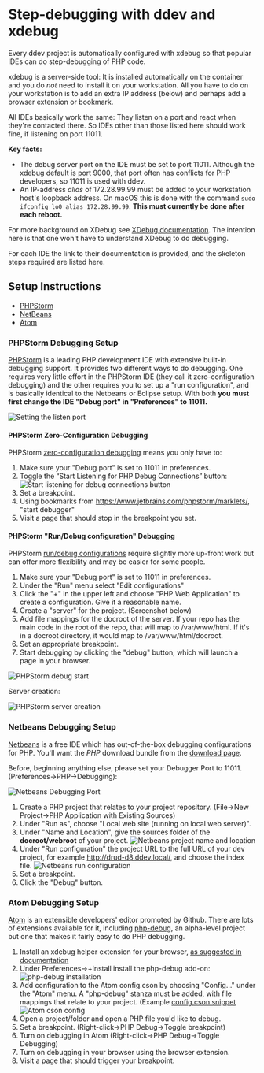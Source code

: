 <h1>Step-debugging with ddev and xdebug</h1>

Every ddev project is automatically configured with xdebug so that popular IDEs can do step-debugging of PHP code.

xdebug is a server-side tool: It is installed automatically on the container and you do *not* need to install it on your workstation. All you have to do on your workstation is to add an extra IP address (below) and perhaps add a browser extension or bookmark.

All IDEs basically work the same: They listen on a port and react when they're contacted there. So IDEs other than those listed here should work fine, if listening on port 11011.

**Key facts:**
* The debug server port on the IDE must be set to port 11011. Although the xdebug default is port 9000, that port often has conflicts for PHP developers, so 11011 is used with ddev.
* An IP-address *alias* of 172.28.99.99 must be added to your workstation host's loopback address. On macOS this is done with the command `sudo ifconfig lo0 alias 172.28.99.99`. **This must currently be done after each reboot.**

For more background on XDebug see [XDebug documentation](https://xdebug.org/docs/remote). The intention here is that one won't have to understand XDebug to do debugging.

For each IDE the link to their documentation is provided, and the skeleton steps required are listed here.

## Setup Instructions

* [PHPStorm](#phpstorm)
* [NetBeans](#netbeans)
* [Atom](#atom)


<a name="phpstorm"></a>
### PHPStorm Debugging Setup

[PHPStorm](https://www.jetbrains.com/phpstorm/download) is a leading PHP development IDE with extensive built-in debugging support. It provides two different ways to do debugging. One requires very little effort in the PHPStorm IDE (they call it zero-configuration debugging) and the other requires you to set up a "run configuration", and is basically identical to the Netbeans or Eclipse setup. With both **you must first change the IDE "Debug port" in "Preferences" to 11011.**

![Setting the listen port](images/phpstorm_debug_port.png)

#### PHPStorm Zero-Configuration Debugging

PHPStorm [zero-configuration debugging](https://confluence.jetbrains.com/display/PhpStorm/Zero-configuration+Web+Application+Debugging+with+Xdebug+and+PhpStorm) means you only have to:

1. Make sure your "Debug port" is set to 11011 in preferences.
2. Toggle the “Start Listening for PHP Debug Connections” button:
  ![Start listening for debug connections button](images/phpstorm_listen_for_debug_connections.png)
3. Set a breakpoint.
4. Using bookmarks from https://www.jetbrains.com/phpstorm/marklets/, "start debugger"
5. Visit a page that should stop in the breakpoint you set.

#### PHPStorm "Run/Debug configuration" Debugging

PHPStorm [run/debug configurations](https://www.jetbrains.com/help/phpstorm/2017.1/run-debug-configurations.html) require slightly more up-front work but can offer more flexibility and may be easier for some people.

1. Make sure your "Debug port" is set to 11011 in preferences.
2. Under the "Run" menu select "Edit configurations"
3. Click the "+" in the upper left and choose "PHP Web Application" to create a configuration. Give it a reasonable name.
4. Create a "server" for the project. (Screenshot below)
5. Add file mappings for the docroot of the server. If your repo has the main code in the root of the repo, that will map to /var/www/html. If it's in a docroot directory, it would map to /var/www/html/docroot.
6. Set an appropriate breakpoint.
7. Start debugging by clicking the "debug" button, which will launch a page in your browser.

![PHPStorm debug start](images/phpstorm_config_debug_button.png)


Server creation:

![PHPStorm server creation](images/phpstorm_config_server_config.png)

<a name="netbeans"></a>
### Netbeans Debugging Setup

[Netbeans](https://netbeans.org/) is a free IDE which has out-of-the-box debugging configurations for PHP. You'll want the *PHP* download bundle from the [download page](https://netbeans.org/downloads/).

Before, beginning anything else, please set your Debugger Port to 11011. (Preferences->PHP->Debugging):

![Netbeans Debugging Port](images/netbeans_debugger_port.png)

1. Create a PHP project that relates to your project repository. (File->New Project->PHP Application with Existing Sources)
2. Under "Run as", choose "Local web site (running on local web server)".
3. Under "Name and Location", give the sources folder of the **docroot/webroot** of your project.
![Netbeans project name and location](images/netbeans_project_name_location.png)
4. Under "Run configuration" the project URL to the full URL of your dev project, for example http://drud-d8.ddev.local/, and choose the index file.
![Netbeans run configuration](images/netbeans_project_run_configuration.png)
5. Set a breakpoint.
6. Click the "Debug" button.

<a name="atom"></a>
### Atom Debugging Setup

[Atom](https://atom.io/) is an extensible developers' editor promoted by Github. There are lots of extensions available for it, including [php-debug](https://atom.io/packages/php-debug), an alpha-level project but one that makes it fairly easy to do PHP debugging.

1. Install an xdebug helper extension for your browser, [as suggested in documentation](https://atom.io/packages/php-debug#setting-up-xdebug)
2. Under Preferences->+Install install the php-debug add-on:
![php-debug installation](images/atom_php_debug_install.png)
3. Add configuration to the Atom config.cson by choosing "Config..." under the "Atom" menu. A "php-debug" stanza must be added, with file mappings that relate to your project. (Example [config.cson snippet](snippets/atom_config_cson_snippet.txt)
![Atom cson config](images/atom_cson_config.png)
4. Open a project/folder and open a PHP file you'd like to debug.
5. Set a breakpoint. (Right-click->PHP Debug->Toggle breakpoint)
6. Turn on debugging in Atom (Right-click->PHP Debug->Toggle Debugging)
7. Turn on debugging in your browser using the browser extension.
8. Visit a page that should trigger your breakpoint.
